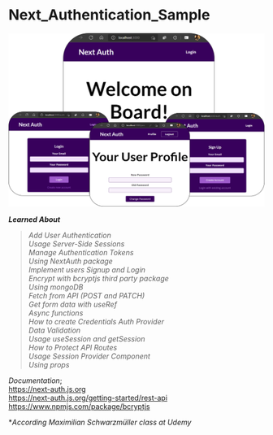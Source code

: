 # Next_Authentication_Sample

![](preview.png)

  
**_Learned About_**  
> _Add User Authentication_  
_Usage Server-Side Sessions_  
_Manage Authentication Tokens_  
_Using NextAuth package_  
_Implement users Signup and Login_  
_Encrypt with bcryptjs third party package_  
_Using mongoDB_  
_Fetch from API (POST and PATCH)_  
_Get form data with useRef_  
_Async functions_  
_How to create Credentials Auth Provider_  
_Data Validation_  
_Usage useSession and getSession_  
_How to Protect API Routes_  
_Usage Session Provider Component_  
_Using props_  

_Documentation_;  
https://next-auth.js.org  
https://next-auth.js.org/getting-started/rest-api  
https://www.npmjs.com/package/bcryptjs  



*_According Maximilian Schwarzmüller class at Udemy_
